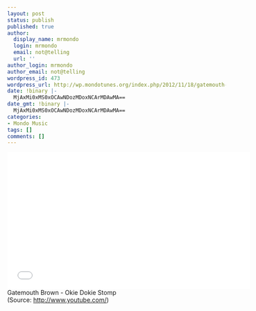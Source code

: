 ```yaml
---
layout: post
status: publish
published: true
author:
  display_name: mrmondo
  login: mrmondo
  email: not@telling
  url: ''
author_login: mrmondo
author_email: not@telling
wordpress_id: 473
wordpress_url: http://wp.mondotunes.org/index.php/2012/11/18/gatemouth-brown-okie-dokie-stomp/
date: !binary |-
  MjAxMi0xMS0xOCAwNDozMDoxNCArMDAwMA==
date_gmt: !binary |-
  MjAxMi0xMS0xOCAwNDozMDoxNCArMDAwMA==
categories:
- Mondo Music
tags: []
comments: []
---
```

<iframe width="560" height="315" src="//www.youtube.com/embed/IajpfOPAjjg" frameborder="0"> </iframe>
Gatemouth Brown - Okie Dokie Stomp
<div class="attribution">(<span>Source:</span> <a href="http://www.youtube.com/">http://www.youtube.com/</a>)</div>

